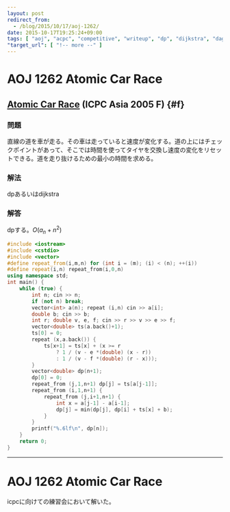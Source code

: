 ```yaml
---
layout: post
redirect_from:
  - /blog/2015/10/17/aoj-1262/
date: 2015-10-17T19:25:24+09:00
tags: [ "aoj", "acpc", "competitive", "writeup", "dp", "dijkstra", "dag" ]
"target_url": [ "!-- more --" ]
---
```


# AOJ 1262 Atomic Car Race

## [Atomic Car Race](http://judge.u-aizu.ac.jp/onlinejudge/description.jsp?id=1262) (ICPC Asia 2005 F) {#f}

### 問題

直線の道を車が走る。その車は走っていると速度が変化する。道の上にはチェックポイントがあって、そこでは時間を使ってタイヤを交換し速度の変化をリセットできる。道を走り抜けるための最小の時間を求める。

### 解法

dpあるいはdijkstra

### 解答

dpする。$O(a_n + n^2)$

``` c++
#include <iostream>
#include <cstdio>
#include <vector>
#define repeat_from(i,m,n) for (int i = (m); (i) < (n); ++(i))
#define repeat(i,n) repeat_from(i,0,n)
using namespace std;
int main() {
    while (true) {
        int n; cin >> n;
        if (not n) break;
        vector<int> a(n); repeat (i,n) cin >> a[i];
        double b; cin >> b;
        int r; double v, e, f; cin >> r >> v >> e >> f;
        vector<double> ts(a.back()+1);
        ts[0] = 0;
        repeat (x,a.back()) {
            ts[x+1] = ts[x] + (x >= r
                ? 1 / (v - e *(double) (x - r))
                : 1 / (v - f *(double) (r - x)));
        }
        vector<double> dp(n+1);
        dp[0] = 0;
        repeat_from (j,1,n+1) dp[j] = ts[a[j-1]];
        repeat_from (i,1,n+1) {
            repeat_from (j,i+1,n+1) {
                int x = a[j-1] - a[i-1];
                dp[j] = min(dp[j], dp[i] + ts[x] + b);
            }
        }
        printf("%.6lf\n", dp[n]);
    }
    return 0;
}
```

---

# AOJ 1262 Atomic Car Race

icpcに向けての練習会において解いた。
